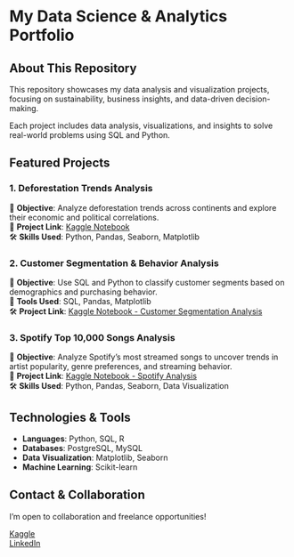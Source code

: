 # My Data Science & Analytics Portfolio

## About This Repository
This repository showcases my data analysis and visualization projects, focusing on sustainability, business insights, and data-driven decision-making. 

Each project includes data analysis, visualizations, and insights to solve real-world problems using SQL and Python.

## Featured Projects

### 1️. **Deforestation Trends Analysis** 
📌 **Objective**: Analyze deforestation trends across continents and explore their economic and political correlations.  
🔗 **Project Link**: [Kaggle Notebook](https://www.kaggle.com/code/busetmkaya/exploring-deforestation-trends)  
🛠 **Skills Used**: Python, Pandas, Seaborn, Matplotlib  

### 2️. **Customer Segmentation & Behavior Analysis**   
📌 **Objective**: Use SQL and Python to classify customer segments based on demographics and purchasing behavior.  
🔗 **Tools Used**: SQL, Pandas, Matplotlib  
🛠 **Project Link**: [Kaggle Notebook - Customer Segmentation Analysis](https://www.kaggle.com/code/busetmkaya/customer-segmentation-analysis)   

### 3. **Spotify Top 10,000 Songs Analysis**  
📌 **Objective**: Analyze Spotify’s most streamed songs to uncover trends in artist popularity, genre preferences, and streaming behavior.  
🔗 **Project Link**: [Kaggle Notebook - Spotify Analysis](https://www.kaggle.com/code/busetmkaya/spotify-top-10000-songs-analysis)  
🛠 **Skills Used**: Python, Pandas, Seaborn, Data Visualization  

## Technologies & Tools
- **Languages**: Python, SQL, R  
- **Databases**: PostgreSQL, MySQL  
- **Data Visualization**: Matplotlib, Seaborn
- **Machine Learning**: Scikit-learn

## Contact & Collaboration
I’m open to collaboration and freelance opportunities!

[Kaggle](https://www.kaggle.com/busetmkaya)  
[LinkedIn](https://www.linkedin.com/in/busetumkaya)  

